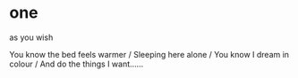 # one
as you wish

You know the bed feels warmer / Sleeping here alone / You know I dream in colour / And do the things I want……
